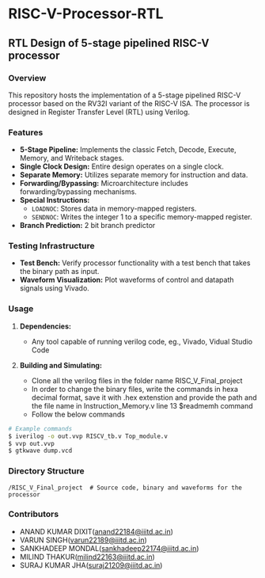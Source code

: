 # RISC-V-Processor-RTL
## RTL Design of 5-stage pipelined RISC-V processor

### Overview

This repository hosts the implementation of a 5-stage pipelined RISC-V processor based on the RV32I variant of the RISC-V ISA. The processor is designed in Register Transfer Level (RTL) using Verilog.

### Features

- **5-Stage Pipeline:** Implements the classic Fetch, Decode, Execute, Memory, and Writeback stages.
- **Single Clock Design:** Entire design operates on a single clock.
- **Separate Memory:** Utilizes separate memory for instruction and data.
- **Forwarding/Bypassing:** Microarchitecture includes forwarding/bypassing mechanisms.
- **Special Instructions:**
  - `LOADNOC`: Stores data in memory-mapped registers.
  - `SENDNOC`: Writes the integer 1 to a specific memory-mapped register.
- **Branch Prediction:** 2 bit branch predictor

### Testing Infrastructure

- **Test Bench:** Verify processor functionality with a test bench that takes the binary path as input.
- **Waveform Visualization:** Plot waveforms of control and datapath signals using Vivado.

### Usage

1. **Dependencies:**
   - Any tool capable of running verilog code, eg., Vivado, Vidual Studio Code

2. **Building and Simulating:**
   - Clone all the verilog files in the folder name RISC_V_Final_project
   - In order to change the binary files, write the commands in hexa decimal format, save it with .hex extenstion and provide the path and the file name in Instruction_Memory.v line 13 $readmemh command
   - Follow the below commands

```bash
# Example commands
$ iverilog -o out.vvp RISCV_tb.v Top_module.v
$ vvp out.vvp
$ gtkwave dump.vcd
```

### Directory Structure

```plaintext
/RISC_V_Final_project  # Source code, binary and waveforms for the processor
```

### Contributors

- ANAND KUMAR DIXIT(anand22184@iiitd.ac.in)
- VARUN SINGH(varun22189@iiitd.ac.in)
- SANKHADEEP MONDAL(sankhadeep22174@iiitd.ac.in)
- MILIND THAKUR(milind22163@iiitd.ac.in)
- SURAJ KUMAR JHA(suraj21209@iiitd.ac.in)


